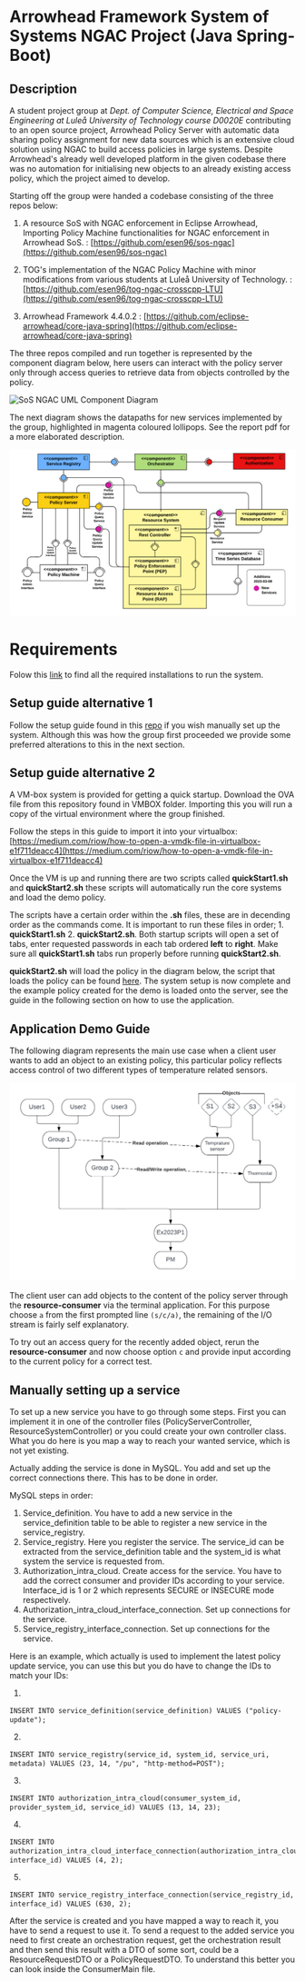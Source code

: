 # Arrowhead Framework System of Systems NGAC Project (Java Spring-Boot)

## Description
A student project group at *Dept. of Computer Science, Electrical and Space Engineering at Luleå University of Technology course D0020E* contributing to an open source project, Arrowhead Policy Server with automatic data sharing policy assignment for new data sources which is an extensive cloud solution using NGAC to build access policies in large systems. Despite Arrowhead's already well developed platform in the given codebase there was no automation for initialising new objects to an already existing access policy, which the project aimed to develop.

Starting off the group were handed a codebase consisting of the three repos below:

1) A resource SoS with NGAC enforcement in Eclipse Arrowhead, Importing Policy Machine functionalities for NGAC enforcement in Arrowhead SoS. : [https://github.com/esen96/sos-ngac](https://github.com/esen96/sos-ngac) 


2) TOG's implementation of the NGAC Policy Machine with minor modifications from various students at Luleå University of Technology. : [https://github.com/esen96/tog-ngac-crosscpp-LTU](https://github.com/esen96/tog-ngac-crosscpp-LTU)


3) Arrowhead Framework 4.4.0.2 : [https://github.com/eclipse-arrowhead/core-java-spring](https://github.com/eclipse-arrowhead/core-java-spring)

The three repos compiled and run together is represented by the component diagram below, here users can interact with the policy server only through access queries to retrieve data from objects controlled by the policy.

![SoS NGAC UML Component Diagram](doc/Component1.png?raw=true "SoS NGAC UML Component Diagram")

The next diagram shows the datapaths for new services implemented by the group, highlighted in magenta coloured lollipops. See the report pdf for a more elaborated description.

![SoS NGAC UML Updated Component Diagram](doc/UpdatedComponentDiagram.png?raw=true "SoS NGAC UML Updated Component Diagram")

# Requirements

Folow this [link](https://github.com/esen96/sos-ngac#requirements) to find all the required installations to run the system.

## Setup guide alternative 1

Follow the setup guide found in this [repo](https://github.com/esen96/sos-ngac) if you wish manually set up the system. Although this was how the group first proceeded we provide some preferred alterations to this in the next section.

## Setup guide alternative 2
A VM-box system is provided for getting a quick startup. Download the OVA file from this repository found in VMBOX folder. Importing this you will run a copy of the virtual environment where the group finished.

Follow the steps in this guide to import it into your virtualbox: [https://medium.com/riow/how-to-open-a-vmdk-file-in-virtualbox-e1f711deacc4](https://medium.com/riow/how-to-open-a-vmdk-file-in-virtualbox-e1f711deacc4)

Once the VM is up and running there are two scripts called **quickStart1.sh** and **quickStart2.sh** these scripts will automatically run the core systems and load the demo policy.

The scripts have a certain order within the **.sh** files, these are in decending order as the commands come. It is important to run these files in order; 1. **quickStart1.sh** 2. **quickStart2.sh**. Both startup scripts will open a set of tabs, enter requested passwords in each tab ordered **left** to **right**. Make sure all **quickStart1.sh** tabs run properly before running **quickStart2.sh**.

**quickStart2.sh** will load the policy in the diagram below, the script that loads the policy can be found [here](https://github.com/jacomoelLTU/tog-ngac-crosscpp-LTU/blob/master/sos-ngac-demo/13-2023-ExPolicy-1.sh). The system setup is now complete and the example policy created for the demo is loaded onto the server, see the guide in the following section on how to use the application.

## Application Demo Guide

The following diagram represents the main use case when a client user wants to add an object to an existing policy, this particular policy reflects access control of two different types of temperature related sensors.

![2023 Example Policy](doc/PolicyExample.png?raw=true "2023 Example Policy")

The client user can add objects to the content of the policy server through the **resource-consumer** via the terminal application. For this purpose choose ```a``` from the first prompted line ```(s/c/a)```, the remaining of the I/O stream is fairly self explanatory.

To try out an access query for the recently added object, rerun the **resource-consumer** and now choose option ```c``` and provide input according to the current policy for a correct test. 

## Manually setting up a service

To set up a new service you have to go through some steps.
First you can implement it in one of the controller files (PolicyServerController, ResourceSystemController) or you could create your own controller class. What you do here is you map a way to reach your wanted service, which is not yet existing.

Actually adding the service is done in MySQL. You add and set up the correct connections there. This has to be done in order. 

MySQL steps in order:
1) Service_definition. You have to add a new service in the service_definition table to be able to register a new service in the service_registry.
2) Service_registry. Here you register the service. The service_id can be extracted from the service_definition table and the system_id is what system the service is requested from.
3) Authorization_intra_cloud. Create access for the service. You have to add the correct consumer and provider IDs according to your service. Interface_id is 1 or 2 which represents SECURE or INSECURE mode respectively.
4) Authorization_intra_cloud_interface_connection. Set up connections for the service.
5) Service_registry_interface_connection. Set up connections for the service.

Here is an example, which actually is used to implement the latest policy update service, you can use this but you do have to change the IDs to match your IDs:

1)
```
INSERT INTO service_definition(service_definition) VALUES ("policy-update");
```
2)
```
INSERT INTO service_registry(service_id, system_id, service_uri, metadata) VALUES (23, 14, "/pu", "http-method=POST");
```
3)
```
INSERT INTO authorization_intra_cloud(consumer_system_id, provider_system_id, service_id) VALUES (13, 14, 23);
```
4)
```
INSERT INTO authorization_intra_cloud_interface_connection(authorization_intra_cloud_id, interface_id) VALUES (4, 2);
```
5)
```
INSERT INTO service_registry_interface_connection(service_registry_id, interface_id) VALUES (630, 2);
```


After the service is created and you have mapped a way to reach it, you have to send a request to use it.
To send a request to the added service you need to first create an orchestration request, get the orchestration result and then send this result with a DTO of some sort, could be a ResourceRequestDTO or a PolicyRequestDTO. To understand this better you can look inside the ConsumerMain file. 

